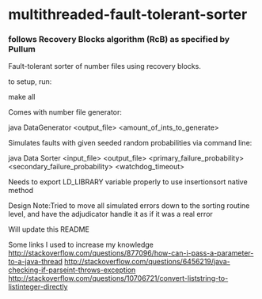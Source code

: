 # multithreaded-fault-tolerant-sorter
### follows Recovery Blocks algorithm (RcB) as specified by Pullum 

Fault-tolerant sorter of number files using recovery blocks. 

to setup, run:

make all

Comes with number file generator:

java DataGenerator \<output_file\> \<amount_of_ints_to_generate\>

Simulates faults with given seeded random probabilities via command line:

java Data Sorter \<input_file\> \<output_file\> \<primary_failure_probability\> \<secondary_failure_probability\> \<watchdog_timeout\>

Needs to export LD_LIBRARY variable properly to use insertionsort native method

Design Note:Tried to move all simulated errors down to the sorting routine level, and have the adjudicator handle it as if it was a real error

Will update this README

Some links I used to increase my knowledge
http://stackoverflow.com/questions/877096/how-can-i-pass-a-parameter-to-a-java-thread
http://stackoverflow.com/questions/6456219/java-checking-if-parseint-throws-exception
http://stackoverflow.com/questions/10706721/convert-liststring-to-listinteger-directly
